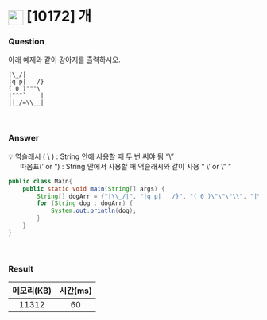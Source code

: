 # <img src="https://d2gd6pc034wcta.cloudfront.net/tier/1.svg" width="30" height="30" style="vertical-align: middle;"/> [10172] 개

<h3>Question</h3>
아래 예제와 같이 강아지를 출력하시오.

```
|\_/|
|q p|   /}
( 0 )"""\
|"^"`    |
||_/=\\__|
```

<br>

<h3>Answer</h3>

💡 역슬래시 ( \ ) : String 안에 사용할 때 두 번 써야 됨 “\\” <br>
&nbsp; &nbsp; &nbsp; 따옴표(’ or “) : String 안에서 사용할 때 역슬래시와 같이 사용 “ \’ or \” ”



```java
public class Main{
	public static void main(String[] args) {
		String[] dogArr = {"|\\_/|", "|q p|   /}", "( 0 )\"\"\"\\", "|\"^\"`    |", "||_/=\\\\__|"};
		for (String dog : dogArr) {
			System.out.println(dog);
		}
	}
}
```

<br>

<h3>Result</h3>

|메모리(KB)| 시간(ms)|
|:---:|:---:|
|11312|60|
